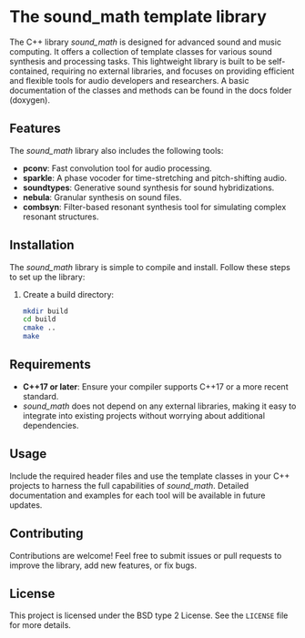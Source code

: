 # The sound_math template library

The C++ library *sound_math* is designed for advanced sound and music computing. It offers a collection of template classes for various sound synthesis and processing tasks. This lightweight library is built to be self-contained, requiring no external libraries, and focuses on providing efficient and flexible tools for audio developers and researchers.
A basic documentation of the classes and methods can be found in the docs folder (doxygen).
## Features

The *sound_math* library also includes the following tools:

- **pconv**: Fast convolution tool for audio processing.
- **sparkle**: A phase vocoder for time-stretching and pitch-shifting audio.
- **soundtypes**: Generative sound synthesis for sound hybridizations.
- **nebula**: Granular synthesis on sound files.
- **combsyn**: Filter-based resonant synthesis tool for simulating complex resonant structures.

## Installation

The *sound_math* library is simple to compile and install. Follow these steps to set up the library:

1. Create a build directory:
   ```bash
   mkdir build
   cd build
   cmake ..
   make


## Requirements

- **C++17 or later**: Ensure your compiler supports C++17 or a more recent standard.
- *sound_math* does not depend on any external libraries, making it easy to integrate into existing projects without worrying about additional dependencies.

## Usage

Include the required header files and use the template classes in your C++ projects to harness the full capabilities of *sound_math*. Detailed documentation and examples for each tool will be available in future updates.

## Contributing

Contributions are welcome! Feel free to submit issues or pull requests to improve the library, add new features, or fix bugs.

## License

This project is licensed under the BSD type 2 License. See the `LICENSE` file for more details.


